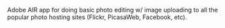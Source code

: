 Adobe AIR app for doing basic photo editing w/ image uploading to all the popular photo hosting sites (Flickr, PicasaWeb, Facebook, etc).